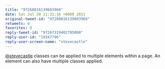 ```yaml
---
title: "97268016139603968"
date: Sat Jul 30 11:31:16 +0000 2011
original-tweet-id: "97268016139603968"
retweets: 0
favorites: 0
reply-tweet-id: "97267319402795008"
reply-user-id: "19347796"
reply-user-screen-name: "stevecastle"
---
```

<a href="https://twitter.com/stevecastle">@stevecastle</a> classes can be applied to multiple elements within a page. An element can also have multiple classes applied.
